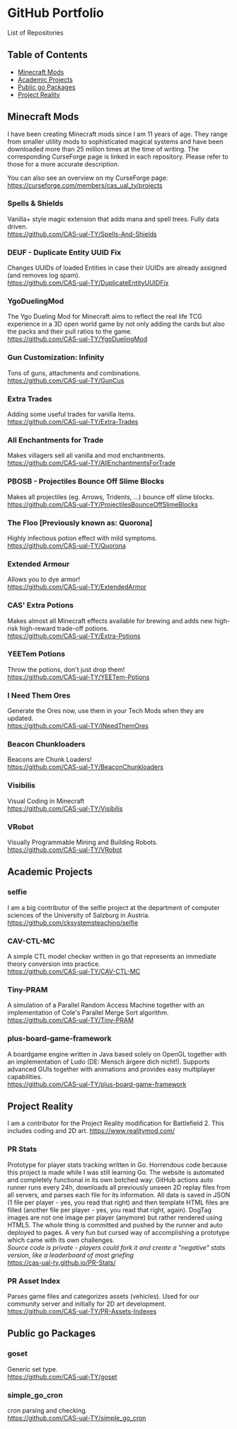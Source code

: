 # GitHub Portfolio
List of Repositories

## Table of Contents
- [Minecraft Mods](#minecraft-mods)
- [Academic Projects](#academic-projects)
- [Public go Packages](#public-go-packages)
- [Project Reality](#project-reality)

## Minecraft Mods

I have been creating Minecraft mods since I am 11 years of age. They range from smaller utility mods to sophisticated magical systems and have been downloaded more than 25 million times at the time of writing. The corresponding CurseForge page is linked in each repository. Please refer to those for a more accurate description.

You can also see an overview on my CurseForge page: https://curseforge.com/members/cas_ual_ty/projects

### Spells & Shields
Vanilla+ style magic extension that adds mana and spell trees. Fully data driven.  
https://github.com/CAS-ual-TY/Spells-And-Shields

### DEUF - Duplicate Entity UUID Fix
Changes UUIDs of loaded Entities in case their UUIDs are already assigned (and removes log spam).  
https://github.com/CAS-ual-TY/DuplicateEntityUUIDFix

### YgoDuelingMod
The Ygo Dueling Mod for Minecraft aims to reflect the real life TCG experience in a 3D open world game by not only adding the cards but also the packs and their pull ratios to the game.  
https://github.com/CAS-ual-TY/YgoDuelingMod

### Gun Customization: Infinity
Tons of guns, attachments and combinations.  
https://github.com/CAS-ual-TY/GunCus

### Extra Trades
Adding some useful trades for vanilla items.  
https://github.com/CAS-ual-TY/Extra-Trades

### All Enchantments for Trade
Makes villagers sell all vanilla and mod enchantments.  
https://github.com/CAS-ual-TY/AllEnchantmentsForTrade

### PBOSB - Projectiles Bounce Off Slime Blocks
Makes all projectiles (eg. Arrows, Tridents, ...) bounce off slime blocks.  
https://github.com/CAS-ual-TY/ProjectilesBounceOffSlimeBlocks

### The Floo \[Previously known as: Quorona]
Highly infectious potion effect with mild symptoms.  
https://github.com/CAS-ual-TY/Quorona

### Extended Armour
Allows you to dye armor!  
https://github.com/CAS-ual-TY/ExtendedArmor

### CAS' Extra Potions
Makes almost all Minecraft effects available for brewing and adds new high-risk high-reward trade-off potions.  
https://github.com/CAS-ual-TY/Extra-Potions

### YEETem Potions
Throw the potions, don't just drop them!  
https://github.com/CAS-ual-TY/YEETem-Potions

### I Need Them Ores
Generate the Ores now, use them in your Tech Mods when they are updated.  
https://github.com/CAS-ual-TY/INeedThemOres

### Beacon Chunkloaders
Beacons are Chunk Loaders!  
https://github.com/CAS-ual-TY/BeaconChunkloaders

### Visibilis
Visual Coding in Minecraft  
https://github.com/CAS-ual-TY/Visibilis

### VRobot
Visually Programmable Mining and Building Robots.  
https://github.com/CAS-ual-TY/VRobot

## Academic Projects

### selfie
I am a big contributor of the selfie project at the department of computer sciences of the University of Salzburg in Austria.  
https://github.com/cksystemsteaching/selfie

### CAV-CTL-MC
A simple CTL model checker written in go that represents an immediate theory conversion into practice.  
https://github.com/CAS-ual-TY/CAV-CTL-MC

### Tiny-PRAM
A simulation of a Parallel Random Access Machine together with an implementation of Cole's Parallel Merge Sort algorithm.  
https://github.com/CAS-ual-TY/Tiny-PRAM

### plus-board-game-framework
A boardgame engine written in Java based solely on OpenGL together with an implementation of Ludo (DE: Mensch ärgere dich nicht!). Supports advanced GUIs together with animations and provides easy multiplayer capabilities.  
https://github.com/CAS-ual-TY/plus-board-game-framework

## Project Reality

I am a contributor for the Project Reality modification for Battlefield 2. This includes coding and 2D art. https://www.realitymod.com/

### PR Stats

Prototype for player stats tracking written in Go. Horrendous code because this project is made while I was still learning Go. The website is automated and completely functional in its own botched way: GitHub actions auto runner runs every 24h, downloads all previously unseen 2D replay files from all servers, and parses each file for its information. All data is saved in JSON (1 file per player - yes, you read that right) and then template HTML files are filled (another file per player - yes, you read that right, again). DogTag images are not one image per player (anymore) but rather rendered using HTML5. The whole thing is committed and pushed by the runner and auto deployed to pages. A very fun but cursed way of accomplishing a prototype which came with its own challenges.  
*Source code is private - players could fork it and create a "negative" stats version, like a leaderboard of most griefing*  
https://cas-ual-ty.github.io/PR-Stats/

### PR Asset Index

Parses game files and categorizes assets (vehicles). Used for our community server and initially for 2D art development.  
https://github.com/CAS-ual-TY/PR-Assets-Indexes

## Public go Packages

### goset
Generic set type.  
https://github.com/CAS-ual-TY/goset

### simple_go_cron
cron parsing and checking.  
https://github.com/CAS-ual-TY/simple_go_cron
